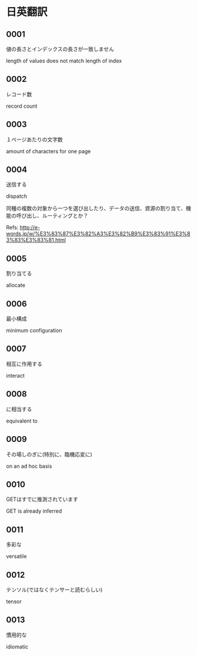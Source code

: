 # 日英翻訳

## 0001

値の長さとインデックスの長さが一致しません

length of values does not match length of index

## 0002

レコード数

record count

## 0003

１ページあたりの文字数

amount of characters for one page

## 0004

送信する

dispatch

同種の複数の対象から一つを選び出したり、データの送信、資源の割り当て、機能の呼び出し、ルーティングとか？

Refs: <http://e-words.jp/w/%E3%83%87%E3%82%A3%E3%82%B9%E3%83%91%E3%83%83%E3%83%81.html>

## 0005

割り当てる

allocate

## 0006

最小構成

minimum configuration

## 0007

相互に作用する

interact

## 0008

に相当する

equivalent to

## 0009

その場しのぎに(特別に、臨機応変に)

on an ad hoc basis

## 0010

GETはすでに推測されています

GET is already inferred

## 0011

多彩な

versatile

## 0012

テンソル(ではなくテンサーと読むらしい)

tensor

## 0013

慣用的な

idiomatic
